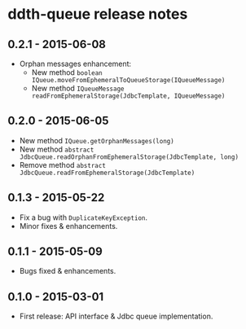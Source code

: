 ddth-queue release notes
========================

0.2.1 - 2015-06-08
------------------
- Orphan messages enhancement:
  - New method `boolean IQueue.moveFromEphemeralToQueueStorage(IQueueMessage)`
  - New method `IQueueMessage readFromEphemeralStorage(JdbcTemplate, IQueueMessage)`


0.2.0 - 2015-06-05
------------------
- New method `IQueue.getOrphanMessages(long)`
- New method `abstract JdbcQueue.readOrphanFromEphemeralStorage(JdbcTemplate, long)`
- Remove method `abstract JdbcQueue.readFromEphemeralStorage(JdbcTemplate)`


0.1.3 - 2015-05-22
------------------
- Fix a bug with `DuplicateKeyException`.
- Minor fixes & enhancements.


0.1.1 - 2015-05-09
------------------
- Bugs fixed & enhancements.


0.1.0 - 2015-03-01
------------------
- First release: API interface & Jdbc queue implementation.
